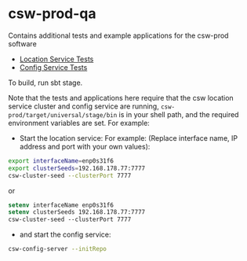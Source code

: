# csw-prod-qa
Contains additional tests and example applications for the csw-prod software

* [Location Service Tests](locationTests)
* [Config Service Tests](configTests)

To build, run sbt stage. 

Note that the tests and applications here require that the csw location service cluster and config service are
running, `csw-prod/target/universal/stage/bin` is in your shell path,
and the required environment variables are set. For example:

* Start the location service: For example: (Replace interface name, IP address and port with your own values):

```bash
export interfaceName=enp0s31f6
export clusterSeeds=192.168.178.77:7777
csw-cluster-seed --clusterPort 7777
```
or 

```csh
setenv interfaceName enp0s31f6
setenv clusterSeeds 192.168.178.77:7777
csw-cluster-seed --clusterPort 7777
```

* and start the config service:

```bash
csw-config-server --initRepo
```
